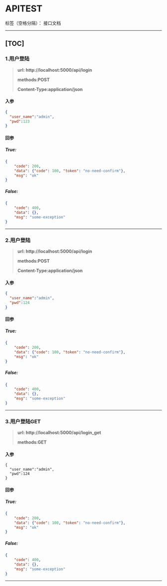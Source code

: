 ﻿# APITEST

标签（空格分隔）： 接口文档

---
[TOC]
----
### 1.用户登陆

> **url: http://localhost:5000/api/login**
>
> **methods:POST**
>
> **Content-Type:application/json**

#### 入参
[//]:param
```json
{
  "user_name":"admin",
  "pwd":123
}
```
[//]:param

#### 回参
##### True:
[//]:True-response
```json
{
    "code": 200, 
    "data": {"code": 100, "token": "no-need-confirm"}, 
    "msg": "ok"
}
```
[//]:True-response

##### False:
[//]:False-response
```json
{
    "code": 400, 
    "data": {}, 
    "msg": "some-exception"
}
```
[//]:False-response

----

### 2.用户登陆

> **url: http://localhost:5000/api/login**
>
> **methods:POST**
>
> **Content-Type:application/json**

#### 入参
[//]: param
```json
{
  "user_name":"admin",
  "pwd":124
}
```
[//]: param


#### 回参
##### True:
[//]:True-response
```json
{
    "code": 200, 
    "data": {"code": 100, "token": "no-need-confirm"}, 
    "msg": "ok"
}
```
[//]:True-response

##### False:
[//]:False-response
```json
{
    "code": 400, 
    "data": {}, 
    "msg": "some-exception"
}
```
[//]:False-response

----
### 3.用户登陆GET

> **url: http://localhost:5000/api/login_get**
>
> **methods:GET**

#### 入参
[//]: param
```
{
  "user_name":"admin",
  "pwd":124
}
```
[//]: param

#### 回参
##### True:
[//]:True-response
```json
{
    "code": 200, 
    "data": {"code": 100, "token": "no-need-confirm"}, 
    "msg": "ok"
}
```
[//]:True-response

##### False:
[//]:False-response
```json
{
    "code": 400, 
    "data": {}, 
    "msg": "some-exception"
}
```
[//]:False-response

----